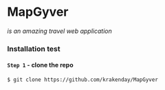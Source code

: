 # MapGyver
*is an amazing travel web application*

### Installation test

#### `Step 1` - clone the repo

```bash
$ git clone https://github.com/krakenday/MapGyver
```
